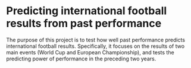 # Predicting international football results from past performance

The purpose of this project is to test how well past performance predicts international football results. Specifically, it focuses on the results of two main events (World Cup and European Championship), and tests the predicting power of performance in the preceding two years.
